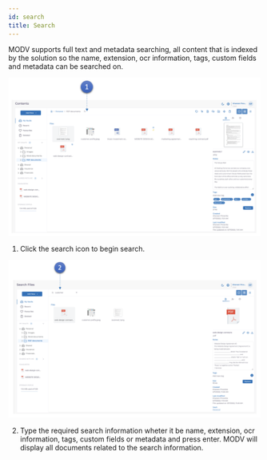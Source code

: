 ```yaml
---
id: search
title: Search
---
```


MODV supports full text and metadata searching, all content that is indexed by the solution so the name, extension, ocr information, tags, custom fields and metadata can be searched on.

![subfolder-4](../../static/img/search-1.png)

1. Click the search icon to begin search.

![subfolder-4](../../static/img/search-eg.png)

2. Type the required search information wheter it be name, extension, ocr information, tags, custom fields or metadata and press enter. MODV will display all documents related to the search information.

